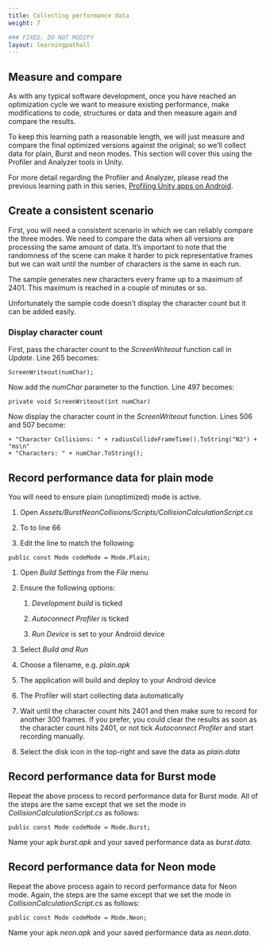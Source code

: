 ```yaml
---
title: Collecting performance data
weight: 7

### FIXED, DO NOT MODIFY
layout: learningpathall
---
```

## Measure and compare
As with any typical software development, once you have reached an optimization cycle we want to measure existing performance, make modifications to code, structures or data and then measure again and compare the results.

To keep this learning path a reasonable length, we will just measure and compare the final optimized versions against the original; so we’ll collect data for plain, Burst and neon modes. This section will cover this using the Profiler and Analyzer tools in Unity.

For more detail regarding the Profiler and Analyzer, please read the previous learning path in this series, [Profiling Unity apps on Android](/learning-paths/smartphones-and-mobile/profiling-unity-apps-on-android).

## Create a consistent scenario
First, you will need a consistent scenario in which we can reliably compare the three modes. We need to compare the data when all versions are processing the same amount of data. It’s important to note that the randomness of the scene can make it harder to pick representative frames but we can wait until the number of characters is the same in each run.

The sample generates new characters every frame up to a maximum of 2401. This maximum is reached in a couple of minutes or so.

Unfortunately the sample code doesn’t display the character count but it can be added easily.

### Display character count
First, pass the character count to the _ScreenWriteout_ function call in _Update_. Line 265 becomes:

```
ScreenWriteout(numChar);
```

Now add the _numChar_ parameter to the function. Line 497 becomes:

```
private void ScreenWriteout(int numChar)
```

Now display the character count in the _ScreenWriteout_ function. Lines 506 and 507 become:

```
+ "Character Collisions: " + radiusCollideFrameTime().ToString("N3") + "ms\n"
+ "Characters: " + numChar.ToString();
```

## Record performance data for plain mode
You will need to ensure plain (unoptimized) mode is active.

1. Open _Assets/BurstNeonCollisions/Scripts/CollisionCalculationScript.cs_

1. To to line 66

1. Edit the line to match the following:

```
public const Mode codeMode = Mode.Plain;
```

1. Open _Build Settings_ from the _File_ menu

1. Ensure the following options:

    1. _Development build_ is ticked

    1. _Autoconnect Profiler_ is ticked

    1. _Run Device_ is set to your Android device

1. Select _Build and Run_

1. Choose a filename, e.g. _plain.apk_

1. The application will build and deploy to your Android device

1. The Profiler will start collecting data automatically

1. Wait until the character count hits 2401 and then make sure to record for another 300 frames. If you prefer, you could clear the results as soon as the character count hits 2401, or not tick _Autoconnect Profiler_ and start recording manually.

1. Select the disk icon in the top-right and save the data as _plain.data_

## Record performance data for Burst mode
Repeat the above process to record performance data for Burst mode. All of the steps are the same except that we set the mode in _CollisionCalculationScript.cs_ as follows:

```
public const Mode codeMode = Mode.Burst;
```

Name your apk _burst.apk_ and your saved performance data as _burst.data_.

## Record performance data for Neon mode
Repeat the above process again to record performance data for Neon mode. Again, the steps are the same except that we set the mode in _CollisionCalculationScript.cs_ as follows:

```
public const Mode codeMode = Mode.Neon;
```

Name your apk _neon.apk_ and your saved performance data as _neon.data_.
